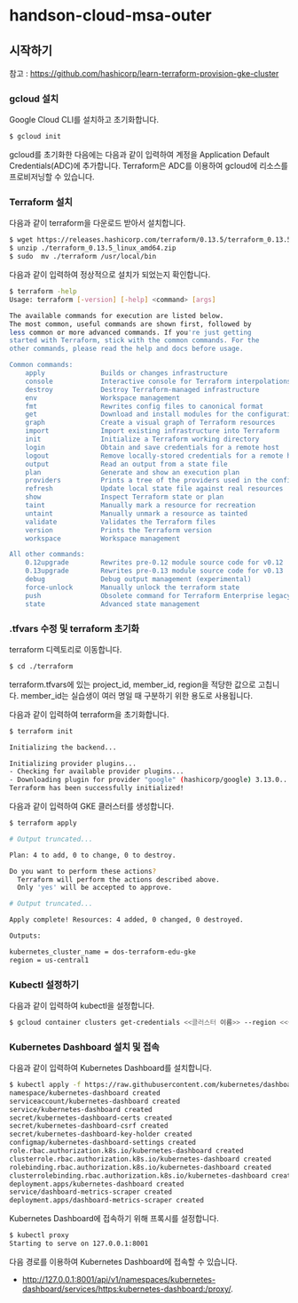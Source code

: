 # handson-cloud-msa-outer

## 시작하기

참고 : https://github.com/hashicorp/learn-terraform-provision-gke-cluster

### gcloud 설치

Google Cloud CLI를 설치하고 초기화합니다.

``` bash
$ gcloud init
```

gcloud를 초기화한 다음에는 다음과 같이 입력하여 계정을 Application Default Credentials(ADC)에 추가합니다. Terraform은 ADC를 이용하여 gcloud에 리소스를 프로비저닝할 수 있습니다.

### Terraform 설치

다음과 같이 terraform을 다운로드 받아서 설치합니다.

``` bash
$ wget https://releases.hashicorp.com/terraform/0.13.5/terraform_0.13.5_linux_amd64.zip
$ unzip ./terraform_0.13.5_linux_amd64.zip
$ sudo  mv ./terraform /usr/local/bin
```
다음과 같이 입력하여 정상적으로 설치가 되었는지 확인합니다.

``` bash
$ terraform -help
Usage: terraform [-version] [-help] <command> [args]

The available commands for execution are listed below.
The most common, useful commands are shown first, followed by
less common or more advanced commands. If you're just getting
started with Terraform, stick with the common commands. For the
other commands, please read the help and docs before usage.

Common commands:
    apply              Builds or changes infrastructure
    console            Interactive console for Terraform interpolations
    destroy            Destroy Terraform-managed infrastructure
    env                Workspace management
    fmt                Rewrites config files to canonical format
    get                Download and install modules for the configuration
    graph              Create a visual graph of Terraform resources
    import             Import existing infrastructure into Terraform
    init               Initialize a Terraform working directory
    login              Obtain and save credentials for a remote host
    logout             Remove locally-stored credentials for a remote host
    output             Read an output from a state file
    plan               Generate and show an execution plan
    providers          Prints a tree of the providers used in the configuration
    refresh            Update local state file against real resources
    show               Inspect Terraform state or plan
    taint              Manually mark a resource for recreation
    untaint            Manually unmark a resource as tainted
    validate           Validates the Terraform files
    version            Prints the Terraform version
    workspace          Workspace management

All other commands:
    0.12upgrade        Rewrites pre-0.12 module source code for v0.12
    0.13upgrade        Rewrites pre-0.13 module source code for v0.13
    debug              Debug output management (experimental)
    force-unlock       Manually unlock the terraform state
    push               Obsolete command for Terraform Enterprise legacy (v1)
    state              Advanced state management
```

### .tfvars 수정 및 terraform 초기화

terraform 디렉토리로 이동합니다.

``` bash
$ cd ./terraform
```

terraform.tfvars에 있는 project_id, member_id, region을 적당한 값으로 고칩니다.
member_id는 실습생이 여러 명일 때 구분하기 위한 용도로 사용됩니다.

다음과 같이 입력하여 terraform을 초기화합니다.

``` bash
$ terraform init

Initializing the backend...

Initializing provider plugins...
- Checking for available provider plugins...
- Downloading plugin for provider "google" (hashicorp/google) 3.13.0...
Terraform has been successfully initialized!
```

다음과 같이 입력하여 GKE 클러스터를 생성합니다.

``` bash
$ terraform apply

# Output truncated...

Plan: 4 to add, 0 to change, 0 to destroy.

Do you want to perform these actions?
  Terraform will perform the actions described above.
  Only 'yes' will be accepted to approve.

# Output truncated...

Apply complete! Resources: 4 added, 0 changed, 0 destroyed.

Outputs:

kubernetes_cluster_name = dos-terraform-edu-gke
region = us-central1
```

### Kubectl 설정하기

다음과 같이 입력하여 kubectl을 설정합니다.

``` bash
$ gcloud container clusters get-credentials <<클러스터 이름>> --region <<생성 리전>>
```

### Kubernetes Dashboard 설치 및 접속

다음과 같이 입력하여 Kubernetes Dashboard를 설치합니다.

``` bash
$ kubectl apply -f https://raw.githubusercontent.com/kubernetes/dashboard/v2.0.0-beta8/aio/deploy/recommended.yaml
namespace/kubernetes-dashboard created
serviceaccount/kubernetes-dashboard created
service/kubernetes-dashboard created
secret/kubernetes-dashboard-certs created
secret/kubernetes-dashboard-csrf created
secret/kubernetes-dashboard-key-holder created
configmap/kubernetes-dashboard-settings created
role.rbac.authorization.k8s.io/kubernetes-dashboard created
clusterrole.rbac.authorization.k8s.io/kubernetes-dashboard created
rolebinding.rbac.authorization.k8s.io/kubernetes-dashboard created
clusterrolebinding.rbac.authorization.k8s.io/kubernetes-dashboard created
deployment.apps/kubernetes-dashboard created
service/dashboard-metrics-scraper created
deployment.apps/dashboard-metrics-scraper created
```

Kubernetes Dashboard에 접속하기 위해 프록시를 설정합니다.

``` bash
$ kubectl proxy
Starting to serve on 127.0.0.1:8001
```

다음 경로를 이용하여 Kubernetes Dashboard에 접속할 수 있습니다.

* http://127.0.0.1:8001/api/v1/namespaces/kubernetes-dashboard/services/https:kubernetes-dashboard:/proxy/.

